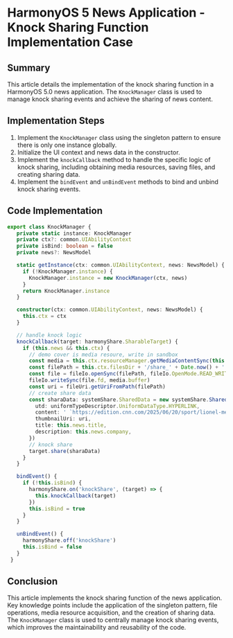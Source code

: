 # HarmonyOS 5 News Application - Knock Sharing Function Implementation Case

## Summary
This article details the implementation of the knock sharing function in a HarmonyOS 5.0 news application. The `KnockManager` class is used to manage knock sharing events and achieve the sharing of news content.

## Implementation Steps
1. Implement the `KnockManager` class using the singleton pattern to ensure there is only one instance globally.
2. Initialize the UI context and news data in the constructor.
3. Implement the `knockCallback` method to handle the specific logic of knock sharing, including obtaining media resources, saving files, and creating sharing data.
4. Implement the `bindEvent` and `unBindEvent` methods to bind and unbind knock sharing events.

## Code Implementation
```typescript
export class KnockManager { 
   private static instance: KnockManager 
   private ctx?: common.UIAbilityContext 
   private isBind: boolean = false 
   private news?: NewsModel 

   static getInstance(ctx: common.UIAbilityContext, news: NewsModel) { 
     if (!KnockManager.instance) { 
       KnockManager.instance = new KnockManager(ctx, news) 
     } 
     return KnockManager.instance 
   } 

   constructor(ctx: common.UIAbilityContext, news: NewsModel) { 
     this.ctx = ctx 
   } 

   // handle knock logic 
   knockCallback(target: harmonyShare.SharableTarget) { 
     if (this.news && this.ctx) { 
       // demo cover is media resoure, write in sandbox 
       const media = this.ctx.resourceManager.getMediaContentSync(this.news.cover as Resource) 
       const filePath = this.ctx.filesDir + '/share_' + Date.now() + '.png' 
       const file = fileIo.openSync(filePath, fileIo.OpenMode.READ_WRITE | fileIo.OpenMode.CREATE) 
       fileIo.writeSync(file.fd, media.buffer) 
       const uri = fileUri.getUriFromPath(filePath) 
       // create share data 
       const sharaData: systemShare.SharedData = new systemShare.SharedData({ 
         utd: uniformTypeDescriptor.UniformDataType.HYPERLINK, 
         content: ' `https://edition.cnn.com/2025/06/20/sport/lionel-messi-club-world-cup-inter-miami-spt` ', 
         thumbnailUri: uri, 
         title: this.news.title, 
         description: this.news.company, 
       }) 
       // knock share 
       target.share(sharaData) 
     } 
   } 

   bindEvent() { 
     if (!this.isBind) { 
       harmonyShare.on('knockShare', (target) => { 
         this.knockCallback(target) 
       }) 
       this.isBind = true 
     } 
   } 

   unBindEvent() { 
     harmonyShare.off('knockShare') 
     this.isBind = false 
   } 
 } 
```

## Conclusion
This article implements the knock sharing function of the news application. Key knowledge points include the application of the singleton pattern, file operations, media resource acquisition, and the creation of sharing data. The `KnockManager` class is used to centrally manage knock sharing events, which improves the maintainability and reusability of the code.